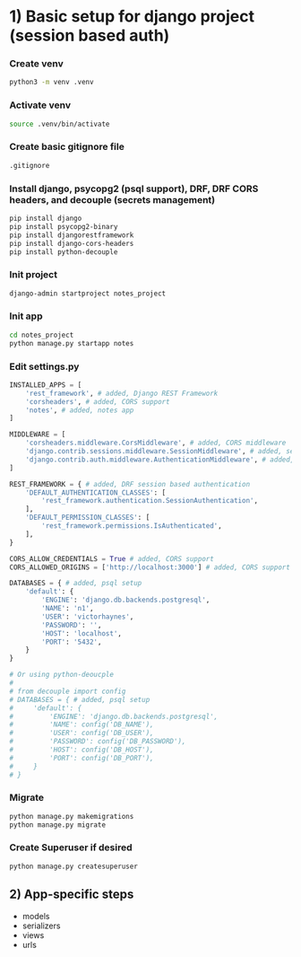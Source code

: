 # 1) Basic setup for django project (session based auth)
### Create venv
```sh
python3 -m venv .venv
```

### Activate venv
```sh
source .venv/bin/activate
```

### Create basic gitignore file
```txt
.gitignore
```

### Install django, psycopg2 (psql support), DRF, DRF CORS headers, and decouple (secrets management)
```sh
pip install django
pip install psycopg2-binary
pip install djangorestframework
pip install django-cors-headers
pip install python-decouple
```

### Init project
```sh
django-admin startproject notes_project
```

### Init app
```sh
cd notes_project
python manage.py startapp notes
```

### Edit settings.py
```py
INSTALLED_APPS = [
    'rest_framework', # added, Django REST Framework
    'corsheaders', # added, CORS support
    'notes', # added, notes app
]

MIDDLEWARE = [
    'corsheaders.middleware.CorsMiddleware', # added, CORS middleware
    'django.contrib.sessions.middleware.SessionMiddleware', # added, session middleware for DRF
    'django.contrib.auth.middleware.AuthenticationMiddleware', # added, authentication middleware for DRF]
]

REST_FRAMEWORK = { # added, DRF session based authentication
    'DEFAULT_AUTHENTICATION_CLASSES': [
        'rest_framework.authentication.SessionAuthentication',
    ],
    'DEFAULT_PERMISSION_CLASSES': [
        'rest_framework.permissions.IsAuthenticated',
    ],
}

CORS_ALLOW_CREDENTIALS = True # added, CORS support
CORS_ALLOWED_ORIGINS = ['http://localhost:3000'] # added, CORS support

DATABASES = { # added, psql setup
    'default': {
        'ENGINE': 'django.db.backends.postgresql',
        'NAME': 'n1',
        'USER': 'victorhaynes',
        'PASSWORD': '',
        'HOST': 'localhost',
        'PORT': '5432',
    }
}

# Or using python-deoucple
#
# from decouple import config
# DATABASES = { # added, psql setup
#     'default': {
#         'ENGINE': 'django.db.backends.postgresql',
#         'NAME': config('DB_NAME'),
#         'USER': config('DB_USER'),
#         'PASSWORD': config('DB_PASSWORD'),
#         'HOST': config('DB_HOST'),
#         'PORT': config('DB_PORT'),
#     }
# }
```

### Migrate
```sh
python manage.py makemigrations
python manage.py migrate
```

### Create Superuser if desired
```sh
python manage.py createsuperuser
```

## 2) App-specific steps
- models
- serializers
- views
- urls
